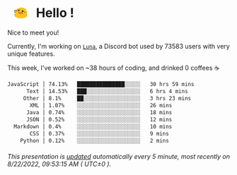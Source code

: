 <h1>   <img src="./spoinky.gif" style="vertical-align:middle;" width="30px">   Hello ! </h1>

Nice to meet you!

Currently, I'm working on <a href='https://github.com/Asgarrrr/Luna'>`Luna`</a>, a Discord bot used by 73583 users with very unique features.

This week, I've worked on ~38 hours of coding, and drinked 0 coffees ☕

```
JavaScript │ 74.13%   ███████████████░░░░░   30 hrs 59 mins
      Text │ 14.53%   ███░░░░░░░░░░░░░░░░░   6 hrs 4 mins
     Other │ 8.1%     ██░░░░░░░░░░░░░░░░░░   3 hrs 23 mins
       XML │ 1.07%    ░░░░░░░░░░░░░░░░░░░░   26 mins
      Java │ 0.74%    ░░░░░░░░░░░░░░░░░░░░   18 mins
      JSON │ 0.52%    ░░░░░░░░░░░░░░░░░░░░   12 mins
  Markdown │ 0.4%     ░░░░░░░░░░░░░░░░░░░░   10 mins
       CSS │ 0.37%    ░░░░░░░░░░░░░░░░░░░░   9 mins
    Python │ 0.12%    ░░░░░░░░░░░░░░░░░░░░   2 mins
```

###### This presentation is [updated](https://github.com/Asgarrrr) automatically every 5 minute, most recently on 8/22/2022, 09:53:15 AM ( UTC±0 ).
